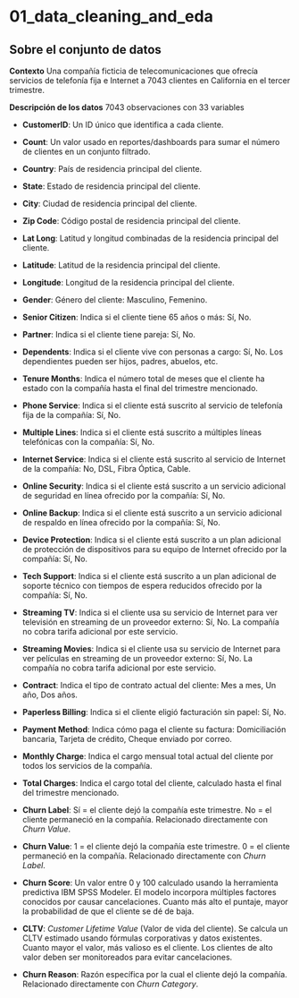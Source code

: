 # 01_data_cleaning_and_eda

## Sobre el conjunto de datos

**Contexto**
Una compañía ficticia de telecomunicaciones que ofrecía servicios de telefonía fija e Internet a 7043 clientes en California en el tercer trimestre.

**Descripción de los datos**
7043 observaciones con 33 variables

* **CustomerID**: Un ID único que identifica a cada cliente.

* **Count**: Un valor usado en reportes/dashboards para sumar el número de clientes en un conjunto filtrado.

* **Country**: País de residencia principal del cliente.

* **State**: Estado de residencia principal del cliente.

* **City**: Ciudad de residencia principal del cliente.

* **Zip Code**: Código postal de residencia principal del cliente.

* **Lat Long**: Latitud y longitud combinadas de la residencia principal del cliente.

* **Latitude**: Latitud de la residencia principal del cliente.

* **Longitude**: Longitud de la residencia principal del cliente.

* **Gender**: Género del cliente: Masculino, Femenino.

* **Senior Citizen**: Indica si el cliente tiene 65 años o más: Sí, No.

* **Partner**: Indica si el cliente tiene pareja: Sí, No.

* **Dependents**: Indica si el cliente vive con personas a cargo: Sí, No. Los dependientes pueden ser hijos, padres, abuelos, etc.

* **Tenure Months**: Indica el número total de meses que el cliente ha estado con la compañía hasta el final del trimestre mencionado.

* **Phone Service**: Indica si el cliente está suscrito al servicio de telefonía fija de la compañía: Sí, No.

* **Multiple Lines**: Indica si el cliente está suscrito a múltiples líneas telefónicas con la compañía: Sí, No.

* **Internet Service**: Indica si el cliente está suscrito al servicio de Internet de la compañía: No, DSL, Fibra Óptica, Cable.

* **Online Security**: Indica si el cliente está suscrito a un servicio adicional de seguridad en línea ofrecido por la compañía: Sí, No.

* **Online Backup**: Indica si el cliente está suscrito a un servicio adicional de respaldo en línea ofrecido por la compañía: Sí, No.

* **Device Protection**: Indica si el cliente está suscrito a un plan adicional de protección de dispositivos para su equipo de Internet ofrecido por la compañía: Sí, No.

* **Tech Support**: Indica si el cliente está suscrito a un plan adicional de soporte técnico con tiempos de espera reducidos ofrecido por la compañía: Sí, No.

* **Streaming TV**: Indica si el cliente usa su servicio de Internet para ver televisión en streaming de 
un proveedor externo: Sí, No. La compañía no cobra tarifa adicional por este servicio.

* **Streaming Movies**: Indica si el cliente usa su servicio de Internet para ver películas en streaming de un proveedor externo: Sí, No. La compañía no cobra tarifa adicional por este servicio.

* **Contract**: Indica el tipo de contrato actual del cliente: Mes a mes, Un año, Dos años.

* **Paperless Billing**: Indica si el cliente eligió facturación sin papel: Sí, No.

* **Payment Method**: Indica cómo paga el cliente su factura: Domiciliación bancaria, Tarjeta de crédito, Cheque enviado por correo.

* **Monthly Charge**: Indica el cargo mensual total actual del cliente por todos los servicios de la compañía.

* **Total Charges**: Indica el cargo total del cliente, calculado hasta el final del trimestre mencionado.

* **Churn Label**: Sí = el cliente dejó la compañía este trimestre. No = el cliente permaneció en la 
compañía. Relacionado directamente con *Churn Value*.

* **Churn Value**: 1 = el cliente dejó la compañía este trimestre. 0 = el cliente permaneció en la compañía. Relacionado directamente con *Churn Label*.

* **Churn Score**: Un valor entre 0 y 100 calculado usando la herramienta predictiva IBM SPSS Modeler. El modelo incorpora múltiples factores conocidos por causar cancelaciones. Cuanto más alto el puntaje, mayor la probabilidad de que el cliente se dé de baja.

* **CLTV**: *Customer Lifetime Value* (Valor de vida del cliente). Se calcula un CLTV estimado usando fórmulas corporativas y datos existentes. Cuanto mayor el valor, más valioso es el cliente. Los clientes de alto valor deben ser monitoreados para evitar cancelaciones.

* **Churn Reason**: Razón específica por la cual el cliente dejó la compañía. Relacionado directamente con *Churn Category*.
